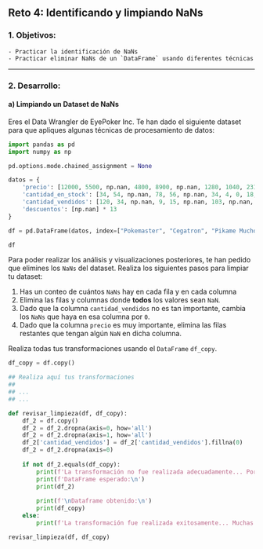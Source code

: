 ## Reto 4: Identificando y limpiando NaNs

### 1. Objetivos:
    - Practicar la identificación de NaNs
    - Practicar eliminar NaNs de un `DataFrame` usando diferentes técnicas
 
---
    
### 2. Desarrollo:

#### a) Limpiando un Dataset de NaNs

Eres el Data Wrangler de EyePoker Inc. Te han dado el siguiente dataset para que apliques algunas técnicas de procesamiento de datos:


```python
import pandas as pd
import numpy as np

pd.options.mode.chained_assignment = None 
```


```python
datos = {
    'precio': [12000, 5500, np.nan, 4800, 8900, np.nan, 1280, 1040, 23100, np.nan, 15000, 13400, np.nan],
    'cantidad_en_stock': [34, 54, np.nan, 78, 56, np.nan, 34, 4, 0, 18, 45, 23, 5],
    'cantidad_vendidos': [120, 34, np.nan, 9, 15, np.nan, 103, np.nan, np.nan, 23, 10, 62, 59],
    'descuentos': [np.nan] * 13
}

df = pd.DataFrame(datos, index=["Pokemaster", "Cegatron", "Pikame Mucho", "Lazarillo de Tormes", "Stevie Wonder", "Needle", "El AyMeDuele", "El Desretinador", "Sacamel Ojocles", "Desojado", "Maribel Buenas Noches", "Cíclope", "El Cuatro Ojos"])
```


```python
df
```

Para poder realizar los análisis y visualizaciones posteriores, te han pedido que elimines los `NaNs` del dataset. Realiza los siguientes pasos para limpiar tu dataset:

1. Has un conteo de cuántos `NaNs` hay en cada fila y en cada columna
2. Elimina las filas y columnas donde **todos** los valores sean `NaN`.
3. Dado que la columna `cantidad_vendidos` no es tan importante, cambia los `NaNs` que haya en esa columna por `0`.
4. Dado que la columna `precio` es muy importante, elimina las filas restantes que tengan algún `NaN` en dicha columna.

Realiza todas tus transformaciones usando el `DataFrame` `df_copy`.


```python
df_copy = df.copy()

## Realiza aquí tus transformaciones
##
## ...
## ...
```


```python
def revisar_limpieza(df, df_copy):
    df_2 = df.copy()
    df_2 = df_2.dropna(axis=0, how='all')
    df_2 = df_2.dropna(axis=1, how='all')
    df_2['cantidad_vendidos'] = df_2['cantidad_vendidos'].fillna(0)
    df_2 = df_2.dropna(axis=0)
    
    if not df_2.equals(df_copy):
        print(f'La transformación no fue realizada adecuadamente... Por favor revisa tu procedimiento.\n')
        print(f'DataFrame esperado:\n')
        print(df_2)
        
        print(f'\nDataframe obtenido:\n')
        print(df_copy)
    else:
        print(f'La transformación fue realizada exitosamente... Muchas gracias!')

revisar_limpieza(df, df_copy)
```


```python

```
